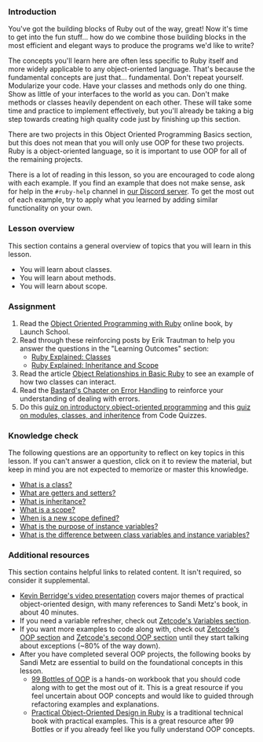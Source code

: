 ### Introduction

You've got the building blocks of Ruby out of the way, great! Now it's time to get into the fun stuff... how do we combine those building blocks in the most efficient and elegant ways to produce the programs we'd like to write?

The concepts you'll learn here are often less specific to Ruby itself and more widely applicable to any object-oriented language. That's because the fundamental concepts are just that... fundamental. Don't repeat yourself. Modularize your code. Have your classes and methods only do one thing. Show as little of your interfaces to the world as you can. Don't make methods or classes heavily dependent on each other. These will take some time and practice to implement effectively, but you'll already be taking a big step towards creating high quality code just by finishing up this section.

There are two projects in this Object Oriented Programming Basics section, but this does not mean that you will only use OOP for these two projects. Ruby is a object-oriented language, so it is important to use OOP for all of the remaining projects.

There is a lot of reading in this lesson, so you are encouraged to code along with each example. If you find an example that does not make sense, ask for help in the `#ruby-help` channel in [our Discord server](https://discord.gg/fbFCkYabZB). To get the most out of each example, try to apply what you learned by adding similar functionality on your own.

### Lesson overview

This section contains a general overview of topics that you will learn in this lesson.

- You will learn about classes.
- You will learn about methods.
- You will learn about scope.

### Assignment

<div class="lesson-content__panel" markdown="1">

1. Read the [Object Oriented Programming with Ruby](https://launchschool.com/books/oo_ruby) online book, by Launch School.
1. Read through these reinforcing posts by Erik Trautman to help you answer the questions in the "Learning Outcomes" section:
    - [Ruby Explained: Classes](http://www.eriktrautman.com/posts/ruby-explained-classes)
    - [Ruby Explained: Inheritance and Scope](http://www.eriktrautman.com/posts/ruby-explained-inheritance-and-scope)
1. Read the article [Object Relationships in Basic Ruby](https://medium.com/@marcellamaki/object-relationships-in-basic-ruby-1af5773fff48) to see an example of how two classes can interact.
1. Read the [Bastard's Chapter on Error Handling](http://ruby.bastardsbook.com/chapters/exception-handling/) to reinforce your understanding of dealing with errors.
1. Do this [quiz on introductory object-oriented programming](http://www.codequizzes.com/ruby/beginner/intro-object-oriented-programming) and this [quiz on modules, classes, and inheritence](http://www.codequizzes.com/ruby/beginner/modules-classes-inheritance) from Code Quizzes.

</div>

### Knowledge check

The following questions are an opportunity to reflect on key topics in this lesson. If you can't answer a question, click on it to review the material, but keep in mind you are not expected to memorize or master this knowledge.

- [What is a class?](https://launchschool.com/books/oo_ruby/read/the_object_model#classesdefineobjects)
- [What are getters and setters?](https://www.eriktrautman.com/posts/ruby-explained-classes)
- [What is inheritance?](https://www.eriktrautman.com/posts/ruby-explained-classes)
- [What is a scope?](https://www.eriktrautman.com/posts/ruby-explained-inheritance-and-scope)
- [When is a new scope defined?](https://www.eriktrautman.com/posts/ruby-explained-inheritance-and-scope)
- [What is the purpose of instance variables?](https://launchschool.com/books/oo_ruby/read/classes_and_objects_part1#instancevariables)
- [What is the difference between class variables and instance variables?](https://www.eriktrautman.com/posts/ruby-explained-classes)

### Additional resources

This section contains helpful links to related content. It isn't required, so consider it supplemental.

- [Kevin Berridge's video presentation](http://vimeo.com/91672848) covers major themes of practical object-oriented design, with many references to Sandi Metz's book, in about 40 minutes.
- If you need a variable refresher, check out [Zetcode's Variables section](https://zetcode.com/lang/rubytutorial/variables/).
- If you want more examples to code along with, check out [Zetcode's OOP section](http://zetcode.com/lang/rubytutorial/oop/) and [Zetcode's second OOP section](https://zetcode.com/lang/rubytutorial/oop2/) until they start talking about exceptions (~80% of the way down).
- After you have completed several OOP projects, the following books by Sandi Metz are essential to build on the foundational concepts in this lesson.
  - [99 Bottles of OOP](https://sandimetz.com/99bottles) is a hands-on workbook that you should code along with to get the most out of it. This is a great resource if you feel uncertain about OOP concepts and would like to guided through refactoring examples and explanations.
  - [Practical Object-Oriented Design in Ruby](https://www.poodr.com/) is a traditional technical book with practical examples. This is a great resource after 99 Bottles or if you already feel like you fully understand OOP concepts.
